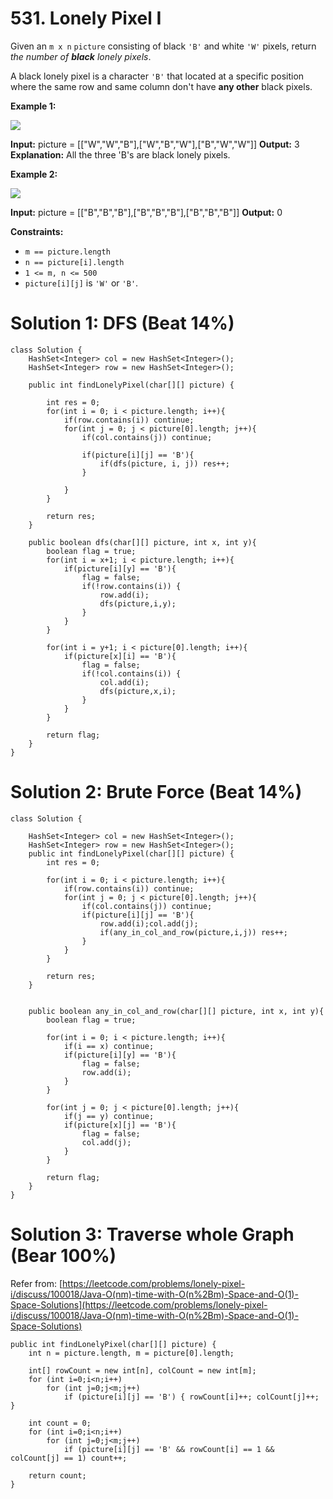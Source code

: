 # 531. Lonely Pixel I
Given an  `m x n`  `picture`  consisting of black  `'B'`  and white  `'W'`  pixels, return  _the number of  **black**  lonely pixels_.

A black lonely pixel is a character  `'B'`  that located at a specific position where the same row and same column don't have  **any other**  black pixels.

**Example 1:**

![](https://assets.leetcode.com/uploads/2020/11/11/pixel1.jpg)

**Input:** picture = [["W","W","B"],["W","B","W"],["B","W","W"]]
**Output:** 3
**Explanation:** All the three 'B's are black lonely pixels.

**Example 2:**

![](https://assets.leetcode.com/uploads/2020/11/11/pixel2.jpg)

**Input:** picture = [["B","B","B"],["B","B","B"],["B","B","B"]]
**Output:** 0

**Constraints:**

-   `m == picture.length`
-   `n == picture[i].length`
-   `1 <= m, n <= 500`
-   `picture[i][j]`  is  `'W'`  or  `'B'`.



# Solution 1: DFS (Beat 14%)
```
class Solution {
    HashSet<Integer> col = new HashSet<Integer>();
    HashSet<Integer> row = new HashSet<Integer>();
    
    public int findLonelyPixel(char[][] picture) {
        
        int res = 0;
        for(int i = 0; i < picture.length; i++){
            if(row.contains(i)) continue;
            for(int j = 0; j < picture[0].length; j++){
                if(col.contains(j)) continue;
                
                if(picture[i][j] == 'B'){
                    if(dfs(picture, i, j)) res++;
                }
                
            }
        }
        
        return res;
    }
    
    public boolean dfs(char[][] picture, int x, int y){
        boolean flag = true;
        for(int i = x+1; i < picture.length; i++){
            if(picture[i][y] == 'B'){
                flag = false;
                if(!row.contains(i)) {
                    row.add(i);
                    dfs(picture,i,y);
                }
            }
        }
        
        for(int i = y+1; i < picture[0].length; i++){
            if(picture[x][i] == 'B'){
                flag = false;
                if(!col.contains(i)) {
                    col.add(i);
                    dfs(picture,x,i);
                }
            }
        }
        
        return flag;
    }
}
```
# Solution 2: Brute Force (Beat 14%)
```
class Solution {
    
    HashSet<Integer> col = new HashSet<Integer>();
    HashSet<Integer> row = new HashSet<Integer>();
    public int findLonelyPixel(char[][] picture) {
        int res = 0;
        
        for(int i = 0; i < picture.length; i++){
            if(row.contains(i)) continue;
            for(int j = 0; j < picture[0].length; j++){
                if(col.contains(j)) continue;
                if(picture[i][j] == 'B'){
                    row.add(i);col.add(j);
                    if(any_in_col_and_row(picture,i,j)) res++;
                }
            }
        }
        
        return res;
    }
    
    
    public boolean any_in_col_and_row(char[][] picture, int x, int y){
        boolean flag = true;
        
        for(int i = 0; i < picture.length; i++){
            if(i == x) continue;
            if(picture[i][y] == 'B'){
                flag = false;
                row.add(i);
            }
        }
        
        for(int j = 0; j < picture[0].length; j++){
            if(j == y) continue;
            if(picture[x][j] == 'B'){
                flag = false;
                col.add(j);
            }
        }
        
        return flag;
    }
}
```

# Solution 3: Traverse whole Graph (Bear 100%)
Refer from: [https://leetcode.com/problems/lonely-pixel-i/discuss/100018/Java-O(nm)-time-with-O(n%2Bm)-Space-and-O(1)-Space-Solutions](https://leetcode.com/problems/lonely-pixel-i/discuss/100018/Java-O(nm)-time-with-O(n%2Bm)-Space-and-O(1)-Space-Solutions)
```
public int findLonelyPixel(char[][] picture) {
    int n = picture.length, m = picture[0].length;
    
    int[] rowCount = new int[n], colCount = new int[m];
    for (int i=0;i<n;i++) 
        for (int j=0;j<m;j++) 
            if (picture[i][j] == 'B') { rowCount[i]++; colCount[j]++; }

    int count = 0;
    for (int i=0;i<n;i++) 
        for (int j=0;j<m;j++) 
            if (picture[i][j] == 'B' && rowCount[i] == 1 && colCount[j] == 1) count++;
                
    return count;
}
```